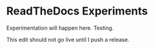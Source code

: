 # ReadTheDocs Experiments

Experimentation will happen here. Testing.

This edit should not go live until I push a release.
